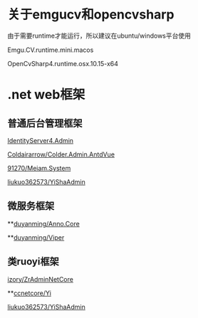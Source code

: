 # 关于emgucv和opencvsharp

由于需要runtime才能运行，所以建议在ubuntu/windows平台使用

Emgu.CV.runtime.mini.macos 

OpenCvSharp4.runtime.osx.10.15-x64 

# .net web框架

## 普通后台管理框架

[IdentityServer4.Admin](https://github.com/skoruba/IdentityServer4.Admin)

[Coldairarrow/Colder.Admin.AntdVue](https://github.com/Coldairarrow/Colder.Admin.AntdVue)

[91270/Meiam.System](https://github.com/91270/Meiam.System)

[liukuo362573/YiShaAdmin](https://github.com/liukuo362573/YiShaAdmin)

## 微服务框架

**[duyanming/Anno.Core](https://github.com/duyanming/Anno.Core)

**[duyanming/Viper](https://github.com/duyanming/Viper)

## 类ruoyi框架

[izory/ZrAdminNetCore](https://gitee.com/izory/ZrAdminNetCore)

**[ccnetcore/Yi](https://gitee.com/ccnetcore/Yi)

[liukuo362573/YiShaAdmin](https://github.com/liukuo362573/YiShaAdmin)
